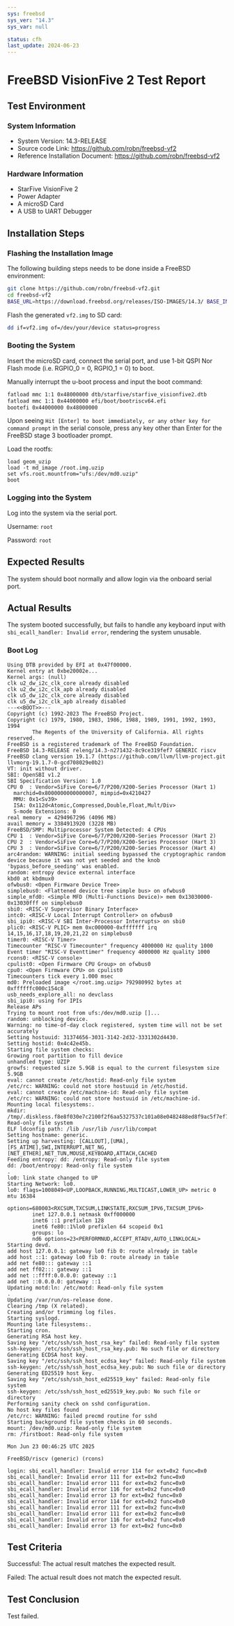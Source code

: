 ```yaml
---
sys: freebsd
sys_ver: "14.3"
sys_var: null

status: cfh
last_update: 2024-06-23
---
```


# FreeBSD VisionFive 2 Test Report

## Test Environment

### System Information

- System Version: 14.3-RELEASE
- Source code Link: https://github.com/robn/freebsd-vf2
- Reference Installation Document: https://github.com/robn/freebsd-vf2

### Hardware Information

- StarFive VisionFive 2
- Power Adapter
- A microSD Card
- A USB to UART Debugger

## Installation Steps

### Flashing the Installation Image

The following building steps needs to be done inside a FreeBSD environment:

```bash
git clone https://github.com/robn/freebsd-vf2.git
cd freebsd-vf2
BASE_URL=https://download.freebsd.org/releases/ISO-IMAGES/14.3/ BASE_IMAGE=FreeBSD-14.3-RELEASE-riscv-riscv64-GENERICSD.img ./mkvf2img.sh
```

Flash the generated `vf2.img` to SD card:

```bash
dd if=vf2.img of=/dev/your/device status=progress
```

### Booting the System

Insert the microSD card, connect the serial port, and use 1-bit QSPI Nor Flash mode (i.e. RGPIO_0 = 0, RGPIO_1 = 0) to boot.

Manually interrupt the u-boot process and input the boot command:

```bash
fatload mmc 1:1 0x48000000 dtb/starfive/starfive_visionfive2.dtb
fatload mmc 1:1 0x44000000 efi/boot/bootriscv64.efi
bootefi 0x44000000 0x48000000
```

Upon seeing `Hit [Enter] to boot immediately, or any other key for command prompt` in the serial console, press any key other than Enter for the FreeBSD stage 3 bootloader prompt.

Load the rootfs:

```shell
load geom_uzip
load -t md_image /root.img.uzip
set vfs.root.mountfrom="ufs:/dev/md0.uzip"
boot
```

### Logging into the System

Log into the system via the serial port.

Username: `root`

Password: `root`

## Expected Results

The system should boot normally and allow login via the onboard serial port.

## Actual Results

The system booted successfully, but fails to handle any keyboard input with `sbi_ecall_handler: Invalid error`, rendering the system unusable.

### Boot Log

```log
Using DTB provided by EFI at 0x47f00000.
Kernel entry at 0xbe20002e...
Kernel args: (null)
clk u2_dw_i2c_clk_core already disabled
clk u2_dw_i2c_clk_apb already disabled
clk u5_dw_i2c_clk_core already disabled
clk u5_dw_i2c_clk_apb already disabled
---<<BOOT>>---
Copyright (c) 1992-2023 The FreeBSD Project.
Copyright (c) 1979, 1980, 1983, 1986, 1988, 1989, 1991, 1992, 1993, 1994
        The Regents of the University of California. All rights reserved.
FreeBSD is a registered trademark of The FreeBSD Foundation.
FreeBSD 14.3-RELEASE releng/14.3-n271432-8c9ce319fef7 GENERIC riscv
FreeBSD clang version 19.1.7 (https://github.com/llvm/llvm-project.git llvmorg-19.1.7-0-gcd708029e0b2)
VT: init without driver.
SBI: OpenSBI v1.2
SBI Specification Version: 1.0
CPU 0  : Vendor=SiFive Core=6/7/P200/X200-Series Processor (Hart 1)
  marchid=0x8000000000000007, mimpid=0x4210427
  MMU: 0x1<Sv39>
  ISA: 0x112d<Atomic,Compressed,Double,Float,Mult/Div>
  S-mode Extensions: 0
real memory  = 4294967296 (4096 MB)
avail memory = 3384913920 (3228 MB)
FreeBSD/SMP: Multiprocessor System Detected: 4 CPUs
CPU 1  : Vendor=SiFive Core=6/7/P200/X200-Series Processor (Hart 2)
CPU 2  : Vendor=SiFive Core=6/7/P200/X200-Series Processor (Hart 3)
CPU 3  : Vendor=SiFive Core=6/7/P200/X200-Series Processor (Hart 4)
arc4random: WARNING: initial seeding bypassed the cryptographic random device because it was not yet seeded and the knob 'bypass_before_seeding' was enabled.
random: entropy device external interface
kbd0 at kbdmux0
ofwbus0: <Open Firmware Device Tree>
simplebus0: <Flattened device tree simple bus> on ofwbus0
simple_mfd0: <Simple MFD (Multi-Functions Device)> mem 0x13030000-0x13030fff on simplebus0
sbi0: <RISC-V Supervisor Binary Interface>
intc0: <RISC-V Local Interrupt Controller> on ofwbus0
sbi_ipi0: <RISC-V SBI Inter-Processor Interrupts> on sbi0
plic0: <RISC-V PLIC> mem 0xc000000-0xfffffff irq 14,15,16,17,18,19,20,21,22 on simplebus0
timer0: <RISC-V Timer>
Timecounter "RISC-V Timecounter" frequency 4000000 Hz quality 1000
Event timer "RISC-V Eventtimer" frequency 4000000 Hz quality 1000
rcons0: <RISC-V console>
cpulist0: <Open Firmware CPU Group> on ofwbus0
cpu0: <Open Firmware CPU> on cpulist0
Timecounters tick every 1.000 msec
md0: Preloaded image </root.img.uzip> 792980992 bytes at 0xffffffc000c154c8
usb_needs_explore_all: no devclass
sbi_ipi0: using for IPIs
Release APs
Trying to mount root from ufs:/dev/md0.uzip []...
random: unblocking device.
Warning: no time-of-day clock registered, system time will not be set accurately
Setting hostuuid: 31374656-3031-3142-2d32-3331302d4430.
Setting hostid: 0x4c42e45b.
Starting file system checks:
Growing root partition to fill device
unhandled type: UZIP
growfs: requested size 5.9GB is equal to the current filesystem size 5.9GB
eval: cannot create /etc/hostid: Read-only file system
/etc/rc: WARNING: could not store hostuuid in /etc/hostid.
eval: cannot create /etc/machine-id: Read-only file system
/etc/rc: WARNING: could not store hostuuid in /etc/machine-id.
Mounting local filesystems:.
mkdir: /tmp/.diskless.f8e8f030e7c2100f2f6aa5327537c101a08e0482488ed8f9ac5f7ef7725fdaba: Read-only file system
ELF ldconfig path: /lib /usr/lib /usr/lib/compat
Setting hostname: generic.
Setting up harvesting: [CALLOUT],[UMA],[FS_ATIME],SWI,INTERRUPT,NET_NG,[NET_ETHER],NET_TUN,MOUSE,KEYBOARD,ATTACH,CACHED
Feeding entropy: dd: /entropy: Read-only file system
dd: /boot/entropy: Read-only file system
.
lo0: link state changed to UP
Starting Network: lo0.
lo0: flags=1008049<UP,LOOPBACK,RUNNING,MULTICAST,LOWER_UP> metric 0 mtu 16384
        options=680003<RXCSUM,TXCSUM,LINKSTATE,RXCSUM_IPV6,TXCSUM_IPV6>
        inet 127.0.0.1 netmask 0xff000000
        inet6 ::1 prefixlen 128
        inet6 fe80::1%lo0 prefixlen 64 scopeid 0x1
        groups: lo
        nd6 options=23<PERFORMNUD,ACCEPT_RTADV,AUTO_LINKLOCAL>
Starting devd.
add host 127.0.0.1: gateway lo0 fib 0: route already in table
add host ::1: gateway lo0 fib 0: route already in table
add net fe80::: gateway ::1
add net ff02::: gateway ::1
add net ::ffff:0.0.0.0: gateway ::1
add net ::0.0.0.0: gateway ::1
Updating motd:ln: /etc/motd: Read-only file system
.
Updating /var/run/os-release done.
Clearing /tmp (X related).
Creating and/or trimming log files.
Starting syslogd.
Mounting late filesystems:.
Starting cron.
Generating RSA host key.
Saving key "/etc/ssh/ssh_host_rsa_key" failed: Read-only file system
ssh-keygen: /etc/ssh/ssh_host_rsa_key.pub: No such file or directory
Generating ECDSA host key.
Saving key "/etc/ssh/ssh_host_ecdsa_key" failed: Read-only file system
ssh-keygen: /etc/ssh/ssh_host_ecdsa_key.pub: No such file or directory
Generating ED25519 host key.
Saving key "/etc/ssh/ssh_host_ed25519_key" failed: Read-only file system
ssh-keygen: /etc/ssh/ssh_host_ed25519_key.pub: No such file or directory
Performing sanity check on sshd configuration.
No host key files found
/etc/rc: WARNING: failed precmd routine for sshd
Starting background file system checks in 60 seconds.
mount: /dev/md0.uzip: Read-only file system
rm: /firstboot: Read-only file system

Mon Jun 23 00:46:25 UTC 2025

FreeBSD/riscv (generic) (rcons)

login: sbi_ecall_handler: Invalid error 114 for ext=0x2 func=0x0
sbi_ecall_handler: Invalid error 111 for ext=0x2 func=0x0
sbi_ecall_handler: Invalid error 111 for ext=0x2 func=0x0
sbi_ecall_handler: Invalid error 116 for ext=0x2 func=0x0
sbi_ecall_handler: Invalid error 13 for ext=0x2 func=0x0
sbi_ecall_handler: Invalid error 114 for ext=0x2 func=0x0
sbi_ecall_handler: Invalid error 111 for ext=0x2 func=0x0
sbi_ecall_handler: Invalid error 111 for ext=0x2 func=0x0
sbi_ecall_handler: Invalid error 116 for ext=0x2 func=0x0
sbi_ecall_handler: Invalid error 13 for ext=0x2 func=0x0

```

## Test Criteria

Successful: The actual result matches the expected result.

Failed: The actual result does not match the expected result.

## Test Conclusion

Test failed.
